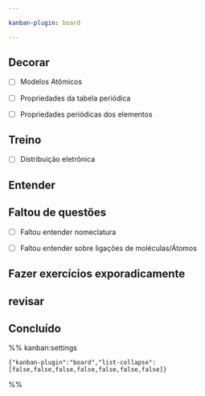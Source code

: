 ```yaml
---

kanban-plugin: board

---
```


## Decorar

- [ ] Modelos Atômicos
- [ ] Propriedades da tabela periódica
- [ ] Propriedades periódicas dos elementos


## Treino

- [ ] Distribuição eletrônica


## Entender



## Faltou de questões

- [ ] Faltou entender nomeclatura
- [ ] Faltou entender sobre ligações de moléculas/Átomos


## Fazer exercícios exporadicamente



## revisar



## Concluído





%% kanban:settings
```
{"kanban-plugin":"board","list-collapse":[false,false,false,false,false,false,false]}
```
%%